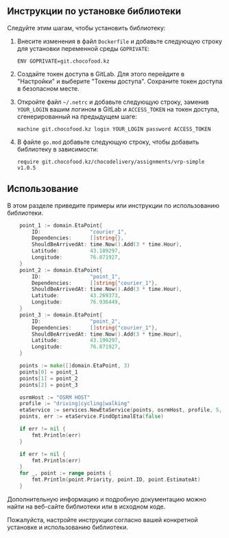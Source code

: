 ## Инструкции по установке библиотеки

Следуйте этим шагам, чтобы установить библиотеку:

1. Внесите изменения в файл `Dockerfile` и добавьте следующую строку для установки переменной среды `GOPRIVATE`:

   ```
   ENV GOPRIVATE=git.chocofood.kz
   ```

2. Создайте токен доступа в GitLab. Для этого перейдите в "Настройки" и выберите "Токены доступа". Сохраните токен доступа в безопасном месте.

3. Откройте файл `~/.netrc` и добавьте следующую строку, заменив `YOUR_LOGIN` вашим логином в GitLab и `ACCESS_TOKEN` на токен доступа, сгенерированный на предыдущем шаге:

   ```
   machine git.chocofood.kz login YOUR_LOGIN password ACCESS_TOKEN
   ```

4. В файле `go.mod` добавьте следующую строку, чтобы добавить библиотеку в зависимости:

   ```
   require git.chocofood.kz/chocodelivery/assignments/vrp-simple v1.0.5
   ```

## Использование

В этом разделе приведите примеры или инструкции по использованию библиотеки.

```go
    point_1 := domain.EtaPoint{
        ID:                "courier_1",
        Dependencies:      []string{},
        ShouldBeArrivedAt: time.Now().Add(3 * time.Hour),
        Latitude:          43.189297,
        Longitude:         76.871927,
    }
    point_2 := domain.EtaPoint{
        ID:                "point_1",
        Dependencies:      []string{"courier_1"},
        ShouldBeArrivedAt: time.Now().Add(3 * time.Hour),
        Latitude:          43.269373,
        Longitude:         76.936449,
	}
    point_3 := domain.EtaPoint{
        ID:                "point_2",
        Dependencies:      []string{"courier_1"},
        ShouldBeArrivedAt: time.Now().Add(3 * time.Hour),
        Latitude:          43.199297,
        Longitude:         76.871927,
    }

    points := make([]domain.EtaPoint, 3)
    points[0] = point_1
    points[1] = point_2
    points[2] = point_3

	osrmHost := "OSRM HOST"
	profile := "driving|cycling|walking"
    etaService := services.NewEtaService(points, osrmHost, profile, 5, 1.5)
    points, err := etaService.FindOptimalEta(false)

    if err != nil {
        fmt.Println(err)
    }

    if err != nil {
        fmt.Println(err)
    }
    for _, point := range points {
        fmt.Println(point.Priority, point.ID, point.EstimateAt)
    }
```

Дополнительную информацию и подробную документацию можно найти на веб-сайте библиотеки или в исходном коде.

Пожалуйста, настройте инструкции согласно вашей конкретной установке и использованию библиотеки.